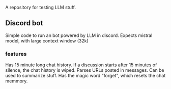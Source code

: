 A repository for testing LLM stuff.

## Discord bot

Simple code to run an bot powered by LLM in discord.
Expects mistral model, with large context window (32k)

### features

Has 15 minute long chat history. If a discussion starts after 15 minutes of silence, the chat history is wiped.
Parses URLs posted in messages. Can be used to summarize stuff.
Has the magic word "forget", which resets the chat memmory.